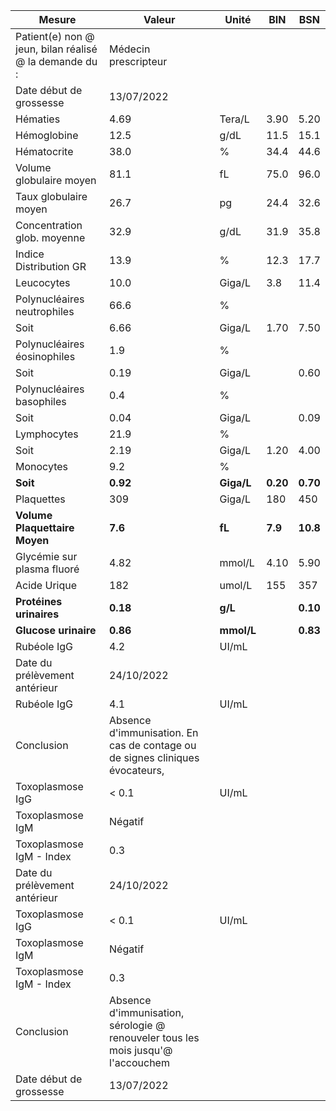 |                        Mesure                        |                                     Valeur                                     |   Unité  |   BIN  |   BSN  |
|------------------------------------------------------|--------------------------------------------------------------------------------|----------|--------|--------|
|Patient(e) non @ jeun, bilan réalisé @ la demande du :|                              Médecin prescripteur                              |          |        |        |
|                Date début de grossesse               |                                   13/07/2022                                   |          |        |        |
|                       Hématies                       |                                      4.69                                      |  Tera/L  |  3.90  |  5.20  |
|                      Hémoglobine                     |                                      12.5                                      |   g/dL   |  11.5  |  15.1  |
|                      Hématocrite                     |                                      38.0                                      |     %    |  34.4  |  44.6  |
|                Volume globulaire moyen               |                                      81.1                                      |    fL    |  75.0  |  96.0  |
|                 Taux globulaire moyen                |                                      26.7                                      |    pg    |  24.4  |  32.6  |
|              Concentration glob. moyenne             |                                      32.9                                      |   g/dL   |  31.9  |  35.8  |
|                Indice Distribution GR                |                                      13.9                                      |     %    |  12.3  |  17.7  |
|                      Leucocytes                      |                                      10.0                                      |  Giga/L  |   3.8  |  11.4  |
|              Polynucléaires neutrophiles             |                                      66.6                                      |     %    |        |        |
|                         Soit                         |                                      6.66                                      |  Giga/L  |  1.70  |  7.50  |
|              Polynucléaires éosinophiles             |                                       1.9                                      |     %    |        |        |
|                         Soit                         |                                      0.19                                      |  Giga/L  |        |  0.60  |
|               Polynucléaires basophiles              |                                       0.4                                      |     %    |        |        |
|                         Soit                         |                                      0.04                                      |  Giga/L  |        |  0.09  |
|                      Lymphocytes                     |                                      21.9                                      |     %    |        |        |
|                         Soit                         |                                      2.19                                      |  Giga/L  |  1.20  |  4.00  |
|                       Monocytes                      |                                       9.2                                      |     %    |        |        |
|                       **Soit**                       |                                    **0.92**                                    |**Giga/L**|**0.20**|**0.70**|
|                      Plaquettes                      |                                       309                                      |  Giga/L  |   180  |   450  |
|             **Volume Plaquettaire Moyen**            |                                     **7.6**                                    |  **fL**  | **7.9**|**10.8**|
|              Glycémie sur plasma fluoré              |                                      4.82                                      |  mmol/L  |  4.10  |  5.90  |
|                     Acide Urique                     |                                       182                                      |  umol/L  |   155  |   357  |
|                **Protéines urinaires**               |                                    **0.18**                                    |  **g/L** |        |**0.10**|
|                 **Glucose urinaire**                 |                                    **0.86**                                    |**mmol/L**|        |**0.83**|
|                      Rubéole IgG                     |                                       4.2                                      |   UI/mL  |        |        |
|             Date du prélèvement antérieur            |                                   24/10/2022                                   |          |        |        |
|                      Rubéole IgG                     |                                       4.1                                      |   UI/mL  |        |        |
|                      Conclusion                      |  Absence d'immunisation. En cas de contage ou de signes cliniques évocateurs,  |          |        |        |
|                   Toxoplasmose IgG                   |                                      < 0.1                                     |   UI/mL  |        |        |
|                   Toxoplasmose IgM                   |                                     Négatif                                    |          |        |        |
|               Toxoplasmose IgM - Index               |                                       0.3                                      |          |        |        |
|             Date du prélèvement antérieur            |                                   24/10/2022                                   |          |        |        |
|                   Toxoplasmose IgG                   |                                      < 0.1                                     |   UI/mL  |        |        |
|                   Toxoplasmose IgM                   |                                     Négatif                                    |          |        |        |
|               Toxoplasmose IgM - Index               |                                       0.3                                      |          |        |        |
|                      Conclusion                      |Absence d'immunisation, sérologie @ renouveler tous les mois jusqu'@ l'accouchem|          |        |        |
|                Date début de grossesse               |                                   13/07/2022                                   |          |        |        |